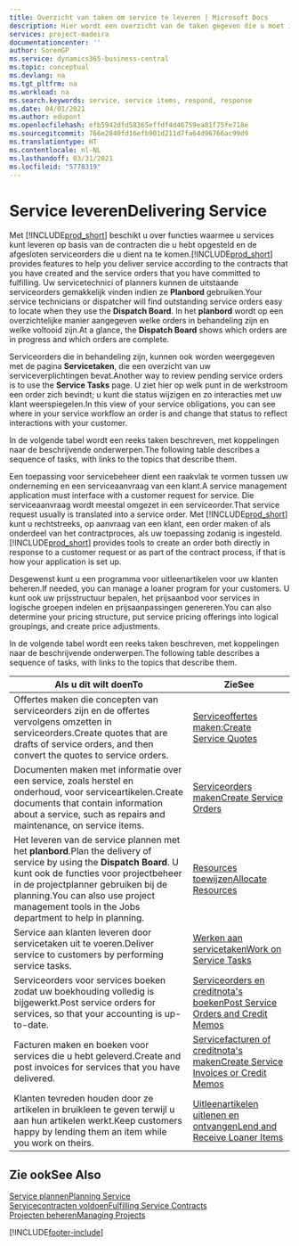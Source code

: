 ```yaml
---
title: Overzicht van taken om service te leveren | Microsoft Docs
description: Hier wordt een overzicht van de taken gegeven die u moet instellen om ervoor te zorgen dat u kwaliteitsservice levert en afspraken met klanten nakomt.
services: project-madeira
documentationcenter: ''
author: SorenGP
ms.service: dynamics365-business-central
ms.topic: conceptual
ms.devlang: na
ms.tgt_pltfrm: na
ms.workload: na
ms.search.keywords: service, service items, respond, response
ms.date: 04/01/2021
ms.author: edupont
ms.openlocfilehash: efb5942dfd58365effdf4d46759ea81f75fe718e
ms.sourcegitcommit: 766e2840fd16efb901d211d7fa64d96766ac99d9
ms.translationtype: HT
ms.contentlocale: nl-NL
ms.lasthandoff: 03/31/2021
ms.locfileid: "5778319"
---
```

# <a name="delivering-service"></a><span data-ttu-id="c5dc0-103">Service leveren</span><span class="sxs-lookup"><span data-stu-id="c5dc0-103">Delivering Service</span></span>
<span data-ttu-id="c5dc0-104">Met [!INCLUDE[prod_short](includes/prod_short.md)] beschikt u over functies waarmee u services kunt leveren op basis van de contracten die u hebt opgesteld en de afgesloten serviceorders die u dient na te komen.</span><span class="sxs-lookup"><span data-stu-id="c5dc0-104">[!INCLUDE[prod_short](includes/prod_short.md)] provides features to help you deliver service according to the contracts that you have created and the service orders that you have committed to fulfilling.</span></span> <span data-ttu-id="c5dc0-105">Uw servicetechnici of planners kunnen de uitstaande serviceorders gemakkelijk vinden indien ze **Planbord** gebruiken.</span><span class="sxs-lookup"><span data-stu-id="c5dc0-105">Your service technicians or dispatcher will find outstanding service orders easy to locate when they use the **Dispatch Board**.</span></span> <span data-ttu-id="c5dc0-106">In het **planbord** wordt op een overzichtelijke manier aangegeven welke orders in behandeling zijn en welke voltooid zijn.</span><span class="sxs-lookup"><span data-stu-id="c5dc0-106">At a glance, the **Dispatch Board** shows which orders are in progress and which orders are complete.</span></span>  
  
<span data-ttu-id="c5dc0-107">Serviceorders die in behandeling zijn, kunnen ook worden weergegeven met de pagina **Servicetaken**, die een overzicht van uw serviceverplichtingen bevat.</span><span class="sxs-lookup"><span data-stu-id="c5dc0-107">Another way to review pending service orders is to use the **Service Tasks** page.</span></span> <span data-ttu-id="c5dc0-108">U ziet hier op welk punt in de werkstroom een order zich bevindt; u kunt die status wijzigen en zo interacties met uw klant weerspiegelen.</span><span class="sxs-lookup"><span data-stu-id="c5dc0-108">In this view of your service obligations, you can see where in your service workflow an order is and change that status to reflect interactions with your customer.</span></span>  
  
<span data-ttu-id="c5dc0-109">In de volgende tabel wordt een reeks taken beschreven, met koppelingen naar de beschrijvende onderwerpen.</span><span class="sxs-lookup"><span data-stu-id="c5dc0-109">The following table describes a sequence of tasks, with links to the topics that describe them.</span></span>   

<span data-ttu-id="c5dc0-110">Een toepassing voor servicebeheer dient een raakvlak te vormen tussen uw onderneming en een serviceaanvraag van een klant.</span><span class="sxs-lookup"><span data-stu-id="c5dc0-110">A service management application must interface with a customer request for service.</span></span> <span data-ttu-id="c5dc0-111">Die serviceaanvraag wordt meestal omgezet in een serviceorder.</span><span class="sxs-lookup"><span data-stu-id="c5dc0-111">That service request usually is translated into a service order.</span></span> <span data-ttu-id="c5dc0-112">Met [!INCLUDE[prod_short](includes/prod_short.md)] kunt u rechtstreeks, op aanvraag van een klant, een order maken of als onderdeel van het contractproces, als uw toepassing zodanig is ingesteld.</span><span class="sxs-lookup"><span data-stu-id="c5dc0-112">[!INCLUDE[prod_short](includes/prod_short.md)] provides tools to create an order both directly in response to a customer request or as part of the contract process, if that is how your application is set up.</span></span>  
  
<span data-ttu-id="c5dc0-113">Desgewenst kunt u een programma voor uitleenartikelen voor uw klanten beheren.</span><span class="sxs-lookup"><span data-stu-id="c5dc0-113">If needed, you can manage a loaner program for your customers.</span></span> <span data-ttu-id="c5dc0-114">U kunt ook uw prijsstructuur bepalen, het prijsaanbod voor services in logische groepen indelen en prijsaanpassingen genereren.</span><span class="sxs-lookup"><span data-stu-id="c5dc0-114">You can also determine your pricing structure, put service pricing offerings into logical groupings, and create price adjustments.</span></span>  
  
<span data-ttu-id="c5dc0-115">In de volgende tabel wordt een reeks taken beschreven, met koppelingen naar de beschrijvende onderwerpen.</span><span class="sxs-lookup"><span data-stu-id="c5dc0-115">The following table describes a sequence of tasks, with links to the topics that describe them.</span></span>   
  
|<span data-ttu-id="c5dc0-116">**Als u dit wilt doen**</span><span class="sxs-lookup"><span data-stu-id="c5dc0-116">**To**</span></span>|<span data-ttu-id="c5dc0-117">**Zie**</span><span class="sxs-lookup"><span data-stu-id="c5dc0-117">**See**</span></span>|  
|------------|-------------|  
|<span data-ttu-id="c5dc0-118">Offertes maken die concepten van serviceorders zijn en de offertes vervolgens omzetten in serviceorders.</span><span class="sxs-lookup"><span data-stu-id="c5dc0-118">Create quotes that are drafts of service orders, and then convert the quotes to service orders.</span></span>|[<span data-ttu-id="c5dc0-119">Serviceoffertes maken:</span><span class="sxs-lookup"><span data-stu-id="c5dc0-119">Create Service Quotes</span></span>](service-how-to-create-service-quotes.md)|
|<span data-ttu-id="c5dc0-120">Documenten maken met informatie over een service, zoals herstel en onderhoud, voor serviceartikelen.</span><span class="sxs-lookup"><span data-stu-id="c5dc0-120">Create documents that contain information about a service, such as repairs and maintenance, on service items.</span></span>|[<span data-ttu-id="c5dc0-121">Serviceorders maken</span><span class="sxs-lookup"><span data-stu-id="c5dc0-121">Create Service Orders</span></span>](service-how-to-create-service-orders.md)|
|<span data-ttu-id="c5dc0-122">Het leveren van de service plannen met het **planbord**.</span><span class="sxs-lookup"><span data-stu-id="c5dc0-122">Plan the delivery of service by using the **Dispatch Board**.</span></span> <span data-ttu-id="c5dc0-123">U kunt ook de functies voor projectbeheer in de projectplanner gebruiken bij de planning.</span><span class="sxs-lookup"><span data-stu-id="c5dc0-123">You can also use project management tools in the Jobs department to help in planning.</span></span>|[<span data-ttu-id="c5dc0-124">Resources toewijzen</span><span class="sxs-lookup"><span data-stu-id="c5dc0-124">Allocate Resources</span></span>](service-how-to-allocate-resources.md)|  
|<span data-ttu-id="c5dc0-125">Service aan klanten leveren door servicetaken uit te voeren.</span><span class="sxs-lookup"><span data-stu-id="c5dc0-125">Deliver service to customers by performing service tasks.</span></span>|[<span data-ttu-id="c5dc0-126">Werken aan servicetaken</span><span class="sxs-lookup"><span data-stu-id="c5dc0-126">Work on Service Tasks</span></span>](service-how-to-work-on-service-tasks.md)|  
|<span data-ttu-id="c5dc0-127">Serviceorders voor services boeken zodat uw boekhouding volledig is bijgewerkt.</span><span class="sxs-lookup"><span data-stu-id="c5dc0-127">Post service orders for services, so that your accounting is up-to-date.</span></span>|[<span data-ttu-id="c5dc0-128">Serviceorders en creditnota's boeken</span><span class="sxs-lookup"><span data-stu-id="c5dc0-128">Post Service Orders and Credit Memos</span></span>](service-how-to-post-service-orders.md)|  
|<span data-ttu-id="c5dc0-129">Facturen maken en boeken voor services die u hebt geleverd.</span><span class="sxs-lookup"><span data-stu-id="c5dc0-129">Create and post invoices for services that you have delivered.</span></span>|[<span data-ttu-id="c5dc0-130">Servicefacturen of creditnota's maken</span><span class="sxs-lookup"><span data-stu-id="c5dc0-130">Create Service Invoices or Credit Memos</span></span>](service-how-create-invoices.md)|  
|<span data-ttu-id="c5dc0-131">Klanten tevreden houden door ze artikelen in bruikleen te geven terwijl u aan hun artikelen werkt.</span><span class="sxs-lookup"><span data-stu-id="c5dc0-131">Keep customers happy by lending them an item while you work on theirs.</span></span>| [<span data-ttu-id="c5dc0-132">Uitleenartikelen uitlenen en ontvangen</span><span class="sxs-lookup"><span data-stu-id="c5dc0-132">Lend and Receive Loaner Items</span></span>](service-how-to-lend-receive-loaners.md)|
  
## <a name="see-also"></a><span data-ttu-id="c5dc0-133">Zie ook</span><span class="sxs-lookup"><span data-stu-id="c5dc0-133">See Also</span></span>  
[<span data-ttu-id="c5dc0-134">Service plannen</span><span class="sxs-lookup"><span data-stu-id="c5dc0-134">Planning Service</span></span>](service-plan-service.md)  
[<span data-ttu-id="c5dc0-135">Servicecontracten voldoen</span><span class="sxs-lookup"><span data-stu-id="c5dc0-135">Fulfilling Service Contracts</span></span>](service-fulfill-service-contracts.md)  
[<span data-ttu-id="c5dc0-136">Projecten beheren</span><span class="sxs-lookup"><span data-stu-id="c5dc0-136">Managing Projects</span></span>](projects-manage-projects.md)  


[!INCLUDE[footer-include](includes/footer-banner.md)]